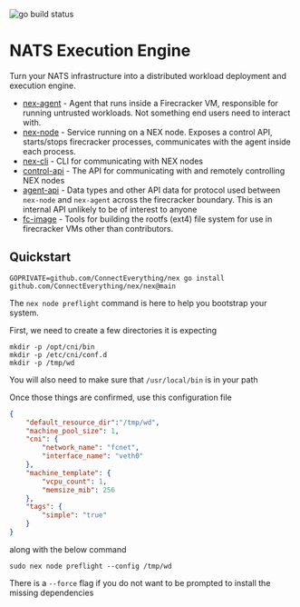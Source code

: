 ![go build status](https://github.com/ConnectEverything/nex/actions/workflows/go.yml/badge.svg)

# NATS Execution Engine
Turn your NATS infrastructure into a distributed workload deployment and execution engine.

* [nex-agent](./nex-agent) - Agent that runs inside a Firecracker VM, responsible for running untrusted workloads. Not something end users need to interact with.
* [nex-node](./nex-node) - Service running on a NEX node. Exposes a control API, starts/stops firecracker processes, communicates with the agent inside each process.
* [nex-cli](./nex-cli) - CLI for communicating with NEX nodes
* [control-api](./control-api/) - The API for communicating with and remotely controlling NEX nodes
* [agent-api](./agent-api/) - Data types and other API data for protocol used between `nex-node` and `nex-agent` across the firecracker boundary. This is an internal API unlikely to be of interest to anyone 
* [fc-image](./fc-image/) - Tools for building the rootfs (ext4) file system for use in firecracker VMs
other than contributors.


## Quickstart

`GOPRIVATE=github.com/ConnectEverything/nex go install github.com/ConnectEverything/nex/nex@main`

The `nex node preflight` command is here to help you bootstrap your system.  

First, we need to create a few directories it is expecting 
```
mkdir -p /opt/cni/bin
mkdir -p /etc/cni/conf.d
mkdir -p /tmp/wd
```
You will also need to make sure that `/usr/local/bin` is in your path

Once those things are confirmed, use this configuration file

```json
{
    "default_resource_dir":"/tmp/wd",
    "machine_pool_size": 1,
    "cni": {
        "network_name": "fcnet",
        "interface_name": "veth0"
    },
    "machine_template": {
        "vcpu_count": 1,
        "memsize_mib": 256
    },
    "tags": {
        "simple": "true"
    }
}
```

along with the below command 

`sudo nex node preflight --config /tmp/wd`

There is a `--force` flag if you do not want to be prompted to install the missing dependencies
